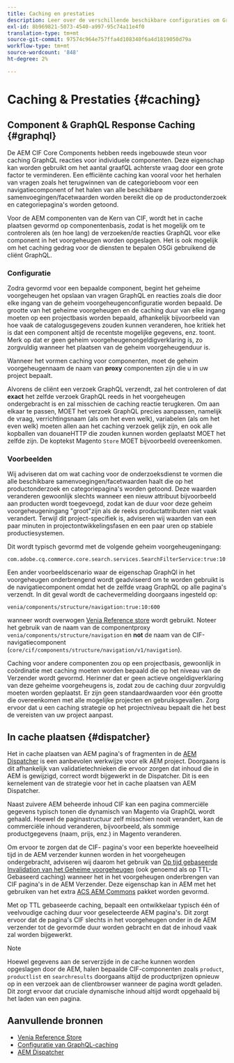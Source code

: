 ```yaml
---
title: Caching en prestaties
description: Leer over de verschillende beschikbare configuraties om GrafiekQL en inhoudcaching toe te laten om de prestaties van uw handelsimplementatie te optimaliseren.
exl-id: 8b969821-5073-4540-a997-95c74a11e4f0
translation-type: tm+mt
source-git-commit: 97574c964e757ffa4d108340f6a4d1819050d79a
workflow-type: tm+mt
source-wordcount: '848'
ht-degree: 2%

---
```


# Caching &amp; Prestaties {#caching}

## Component &amp; GraphQL Response Caching {#graphql}

De AEM CIF Core Components hebben reeds ingebouwde steun voor caching GraphQL reacties voor individuele componenten. Deze eigenschap kan worden gebruikt om het aantal graafQL achterste vraag door een grote factor te verminderen. Een efficiënte caching kan vooral voor het herhalen van vragen zoals het terugwinnen van de categorieboom voor een navigatiecomponent of het halen van alle beschikbare samenvoegingen/facetwaarden worden bereikt die op de productonderzoek en categoriepagina&#39;s worden getoond.

Voor de AEM componenten van de Kern van CIF, wordt het in cache plaatsen gevormd op componentenbasis, zodat is het mogelijk om te controleren als (en hoe lang) de verzoeken/de reacties GraphQL voor elke component in het voorgeheugen worden opgeslagen. Het is ook mogelijk om het caching gedrag voor de diensten te bepalen OSGi gebruikend de cliënt GraphQL.

### Configuratie

Zodra gevormd voor een bepaalde component, begint het geheime voorgeheugen het opslaan van vragen GraphQL en reacties zoals die door elke ingang van de geheim voorgeheugenconfiguratie worden bepaald. De grootte van het geheime voorgeheugen en de caching duur van elke ingang moeten op een projectbasis worden bepaald, afhankelijk bijvoorbeeld van hoe vaak de catalogusgegevens zouden kunnen veranderen, hoe kritiek het is dat een component altijd de recentste mogelijke gegevens, enz. toont. Merk op dat er geen geheim voorgeheugenongeldigverklaring is, zo zorgvuldig wanneer het plaatsen van de geheim voorgeheugenduur is.

Wanneer het vormen caching voor componenten, moet de geheim voorgeheugennaam de naam van **proxy** componenten zijn die u in uw project bepaalt.

Alvorens de cliënt een verzoek GraphQL verzendt, zal het controleren of dat **exact** het zelfde verzoek GraphQL reeds in het voorgeheugen ondergebracht is en zal misschien de caching reactie terugkeren. Om aan elkaar te passen, MOET het verzoek GraphQL precies aanpassen, namelijk de vraag, verrichtingsnaam (als om het even welk), variabelen (als om het even welk) moeten allen aan het caching verzoek gelijk zijn, en ook alle kopballen van douaneHTTP die zouden kunnen worden geplaatst MOET het zelfde zijn. De koptekst Magento `Store` MOET bijvoorbeeld overeenkomen.

### Voorbeelden

Wij adviseren dat om wat caching voor de onderzoeksdienst te vormen die alle beschikbare samenvoegingen/facetwaarden haalt die op het productonderzoek en categoriepagina&#39;s worden getoond. Deze waarden veranderen gewoonlijk slechts wanneer een nieuw attribuut bijvoorbeeld aan producten wordt toegevoegd, zodat kan de duur voor deze geheim voorgeheugeningang &quot;groot&quot;zijn als de reeks productattributen niet vaak verandert. Terwijl dit project-specifiek is, adviseren wij waarden van een paar minuten in projectontwikkelingsfasen en een paar uren op stabiele productiesystemen.

Dit wordt typisch gevormd met de volgende geheim voorgeheugeningang:

```
com.adobe.cq.commerce.core.search.services.SearchFilterService:true:10:3600
```

Een ander voorbeeldscenario waar de eigenschap GraphQl in het voorgeheugen onderbrengend wordt geadviseerd om te worden gebruikt is de navigatiecomponent omdat het de zelfde vraag GraphQL op alle pagina&#39;s verzendt. In dit geval wordt de cachevermelding doorgaans ingesteld op:

```
venia/components/structure/navigation:true:10:600
```

wanneer wordt overwogen [Venia Reference store](https://github.com/adobe/aem-cif-guides-venia) wordt gebruikt. Noteer het gebruik van de naam van de componentproxy `venia/components/structure/navigation` en **not** de naam van de CIF-navigatiecomponent (`core/cif/components/structure/navigation/v1/navigation`).

Caching voor andere componenten zou op een projectbasis, gewoonlijk in coördinatie met caching moeten worden bepaald die op het niveau van de Verzender wordt gevormd. Herinner dat er geen actieve ongeldigverklaring van deze geheime voorgeheugens is, zodat zou de caching duur zorgvuldig moeten worden geplaatst. Er zijn geen standaardwaarden voor één grootte die overeenkomen met alle mogelijke projecten en gebruiksgevallen. Zorg ervoor dat u een caching strategie op het projectniveau bepaalt die het best de vereisten van uw project aanpast.

## In cache plaatsen {#dispatcher}

Het in cache plaatsen van AEM pagina&#39;s of fragmenten in de [AEM Dispatcher](https://docs.adobe.com/content/help/en/experience-manager-dispatcher/using/dispatcher.html) is een aanbevolen werkwijze voor elk AEM project. Doorgaans is dit afhankelijk van validatietechnieken die ervoor zorgen dat inhoud die in AEM is gewijzigd, correct wordt bijgewerkt in de Dispatcher. Dit is een kernelement van de strategie voor het in cache plaatsen van AEM Dispatcher.

Naast zuivere AEM beheerde inhoud CIF kan een pagina commerciële gegevens typisch tonen die dynamisch van Magento via GraphQL wordt gehaald. Hoewel de paginastructuur zelf misschien nooit verandert, kan de commerciële inhoud veranderen, bijvoorbeeld, als sommige productgegevens (naam, prijs, enz.) in Magento veranderen.

Om ervoor te zorgen dat de CIF- pagina&#39;s voor een beperkte hoeveelheid tijd in de AEM verzender kunnen worden in het voorgeheugen ondergebracht, adviseren wij daarom het gebruik van [Op tijd gebaseerde Invalidation van het Geheime voorgeheugen](https://docs.adobe.com/content/help/en/experience-manager-dispatcher/using/configuring/dispatcher-configuration.html#configuring-time-based-cache-invalidation-enablettl) (ook genoemd als op TTL-Gebaseerd caching) wanneer het in het voorgeheugen onderbrengen van CIF pagina&#39;s in de AEM Verzender. Deze eigenschap kan in AEM met het gebruiken van het extra [ACS AEM Commons](https://adobe-consulting-services.github.io/acs-aem-commons/) pakket worden gevormd.

Met op TTL gebaseerde caching, bepaalt een ontwikkelaar typisch één of veelvoudige caching duur voor geselecteerde AEM pagina&#39;s. Dit zorgt ervoor dat de pagina&#39;s CIF slechts in het voorgeheugen onder in de AEM verzender tot de gevormde duur worden gebracht en dat de inhoud vaak zal worden bijgewerkt.

>[!NOTE]
>
>Hoewel gegevens aan de serverzijde in de cache kunnen worden opgeslagen door de AEM, halen bepaalde CIF-componenten zoals `product`, `productlist` en `searchresults` doorgaans altijd de productprijzen opnieuw op in een verzoek aan de clientbrowser wanneer de pagina wordt geladen. Dit zorgt ervoor dat cruciale dynamische inhoud altijd wordt opgehaald bij het laden van een pagina.

## Aanvullende bronnen

- [Venia Reference Store](https://github.com/adobe/aem-cif-guides-venia)
- [Configuratie van GraphQL-caching](https://github.com/adobe/commerce-cif-graphql-client#caching)
- [AEM Dispatcher](https://docs.adobe.com/content/help/en/experience-manager-dispatcher/using/dispatcher.html)
